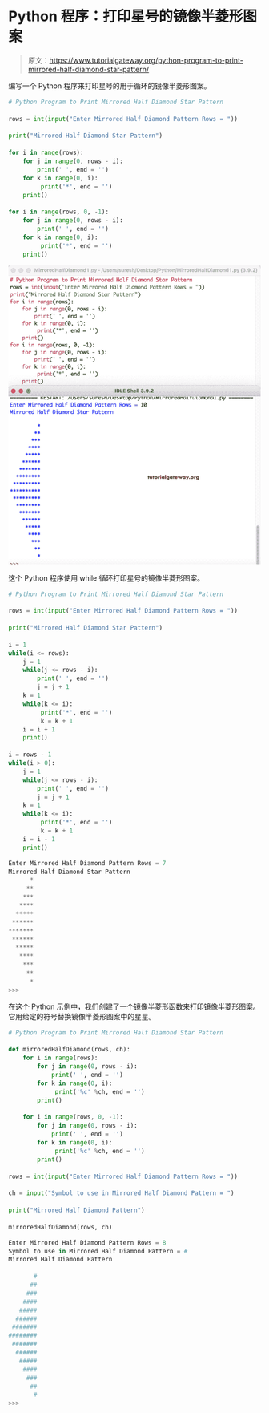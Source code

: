 # Python 程序：打印星号的镜像半菱形图案

> 原文：<https://www.tutorialgateway.org/python-program-to-print-mirrored-half-diamond-star-pattern/>

编写一个 Python 程序来打印星号的用于循环的镜像半菱形图案。

```py
# Python Program to Print Mirrored Half Diamond Star Pattern

rows = int(input("Enter Mirrored Half Diamond Pattern Rows = "))

print("Mirrored Half Diamond Star Pattern") 

for i in range(rows):
    for j in range(0, rows - i):
        print(' ', end = '')
    for k in range(0, i):
         print('*', end = '')
    print()

for i in range(rows, 0, -1):
    for j in range(0, rows - i):
        print(' ', end = '')
    for k in range(0, i):
         print('*', end = '')
    print()
```

![Python Program to Print Mirrored Half Diamond Star Pattern 1](img/313194d4efdedfd486324c67ac220ebc.png)

这个 Python 程序使用 while 循环打印星号的镜像半菱形图案。

```py
# Python Program to Print Mirrored Half Diamond Star Pattern

rows = int(input("Enter Mirrored Half Diamond Pattern Rows = "))

print("Mirrored Half Diamond Star Pattern") 

i = 1
while(i <= rows):
    j = 1
    while(j <= rows - i):
        print(' ', end = '')
        j = j + 1
    k = 1
    while(k <= i):
         print('*', end = '')
         k = k + 1
    i = i + 1
    print()

i = rows - 1
while(i > 0):
    j = 1
    while(j <= rows - i):
        print(' ', end = '')
        j = j + 1
    k = 1
    while(k <= i):
         print('*', end = '')
         k = k + 1
    i = i - 1
    print()
```

```py
Enter Mirrored Half Diamond Pattern Rows = 7
Mirrored Half Diamond Star Pattern
      *
     **
    ***
   ****
  *****
 ******
*******
 ******
  *****
   ****
    ***
     **
      *
>>> 
```

在这个 Python 示例中，我们创建了一个镜像半菱形函数来打印镜像半菱形图案。它用给定的符号替换镜像半菱形图案中的星星。

```py
# Python Program to Print Mirrored Half Diamond Star Pattern

def mirroredHalfDiamond(rows, ch):
    for i in range(rows):
        for j in range(0, rows - i):
            print(' ', end = '')
        for k in range(0, i):
             print('%c' %ch, end = '')
        print()

    for i in range(rows, 0, -1):
        for j in range(0, rows - i):
            print(' ', end = '')
        for k in range(0, i):
             print('%c' %ch, end = '')
        print()

rows = int(input("Enter Mirrored Half Diamond Pattern Rows = "))

ch = input("Symbol to use in Mirrored Half Diamond Pattern = ")

print("Mirrored Half Diamond Pattern") 

mirroredHalfDiamond(rows, ch)
```

```py
Enter Mirrored Half Diamond Pattern Rows = 8
Symbol to use in Mirrored Half Diamond Pattern = #
Mirrored Half Diamond Pattern

       #
      ##
     ###
    ####
   #####
  ######
 #######
########
 #######
  ######
   #####
    ####
     ###
      ##
       #
>>> 
```